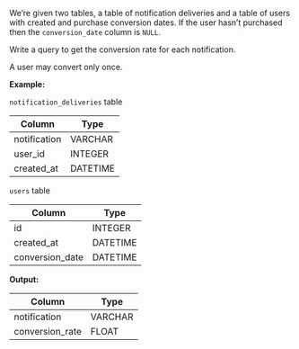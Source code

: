 ﻿
We’re given two tables, a table of notification deliveries and a table of users with created and purchase conversion dates. If the user hasn’t purchased then the  `conversion_date`  column is  `NULL`.

Write a query to get the conversion rate for each notification.

A user may convert only once.

**Example:**

`notification_deliveries`  table



|    Column    |   Type   |
|--------------|----------|
| notification | VARCHAR  |
| user_id      | INTEGER  |
| created_at   | DATETIME |



`users`  table



|     Column      |   Type   |
|-----------------|----------|
| id              | INTEGER  |
| created_at      | DATETIME |
| conversion_date | DATETIME |




**Output:**






|     Column      |  Type   |
|-----------------|---------|
| notification    | VARCHAR |
| conversion_rate | FLOAT   |



